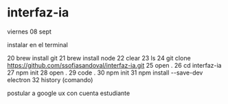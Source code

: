 # interfaz-ia


viernes 08 sept

instalar en el terminal

20  brew install git
   21  brew install node
   22  clear
   23  ls
   24  git clone https://github.com/ssofiasandoval/interfaz-ia.git
   25  open .
   26  cd interfaz-ia
   27  npm init
   28  open .
   29  code .
   30  npm init
   31  npm install --save-dev electron
   32  history  (comando) 

postular a google ux con cuenta estudiante 
